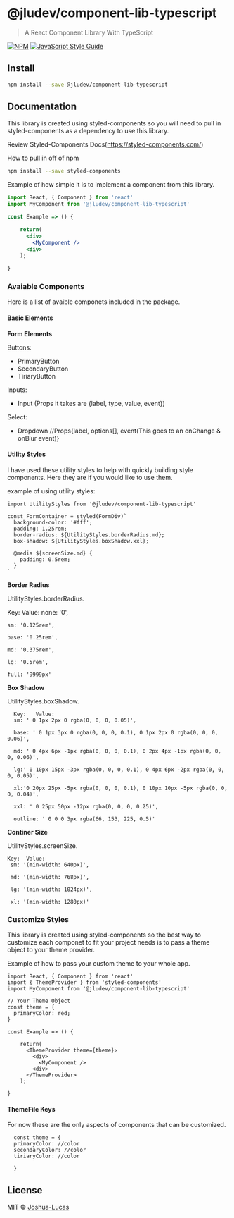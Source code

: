 # @jludev/component-lib-typescript

> A React Component Library With TypeScript

[![NPM](https://img.shields.io/npm/v/@jludev/component-lib-typescript.svg)](https://www.npmjs.com/package/@jludev/component-lib-typescript) [![JavaScript Style Guide](https://img.shields.io/badge/code_style-standard-brightgreen.svg)](https://standardjs.com)

## Install

```bash
npm install --save @jludev/component-lib-typescript
```

## Documentation

This library is created using styled-components so you will need to pull in styled-components as a dependency to use this library.

Review Styled-Components Docs(https://styled-components.com/)

How to pull in off of npm

```bash
npm install --save styled-components
```

Example of how simple it is to implement a component from this library.

```jsx
import React, { Component } from 'react'
import MyComponent from '@jludev/component-lib-typescript'

const Example => () {

    return(
      <div>
        <MyComponent />
      <div>
    );

}
```

### Avaiable Components

Here is a list of avaible componets included in the package.

#### Basic Elements

**Form Elements**

Buttons:

- PrimaryButton
- SecondaryButton
- TiriaryButton

Inputs:

- Input (Props it takes are {label, type, value, event})

Select:

- Dropdown //Props{label, options[], event(This goes to an onChange & onBlur event)}

#### Utility Styles

I have used these utility styles to help with quickly building style components. Here they are if you would like to use them.

example of using utility styles:

```tsx
import UtilityStyles from '@jludev/component-lib-typescript'

const FormContainer = styled(FormDiv)`
  background-color: '#fff';
  padding: 1.25rem;
  border-radius: ${UtilityStyles.borderRadius.md};
  box-shadow: ${UtilityStyles.boxShadow.xxl};

  @media ${screenSize.md} {
    padding: 0.5rem;
  }
`
```

**Border Radius**

UtilityStyles.borderRadius.
  
 Key: Value:
none: '0',

    sm: '0.125rem',

    base: '0.25rem',

    md: '0.375rem',

    lg: '0.5rem',

    full: '9999px'

**Box Shadow**

UtilityStyles.boxShadow.

      Key:   Value:
      sm: ' 0 1px 2px 0 rgba(0, 0, 0, 0.05)',

      base: ' 0 1px 3px 0 rgba(0, 0, 0, 0.1), 0 1px 2px 0 rgba(0, 0, 0, 0.06)',

      md: ' 0 4px 6px -1px rgba(0, 0, 0, 0.1), 0 2px 4px -1px rgba(0, 0, 0, 0.06)',

      lg:' 0 10px 15px -3px rgba(0, 0, 0, 0.1), 0 4px 6px -2px rgba(0, 0, 0, 0.05)',

      xl:'0 20px 25px -5px rgba(0, 0, 0, 0.1), 0 10px 10px -5px rgba(0, 0, 0, 0.04)',

      xxl: ' 0 25px 50px -12px rgba(0, 0, 0, 0.25)',

      outline: ' 0 0 0 3px rgba(66, 153, 225, 0.5)'

**Continer Size**

UtilityStyles.screenSize.

    Key:  Value:
     sm: '(min-width: 640px)',

     md: '(min-width: 768px)',

     lg: '(min-width: 1024px)',

     xl: '(min-width: 1280px)'

### Customize Styles

This library is created using styled-components so the best way to customize each componet to fit your project needs is to pass a theme object to your theme provider.

Example of how to pass your custom theme to your whole app.

```tsx
import React, { Component } from 'react'
import { ThemeProvider } from 'styled-components'
import MyComponent from '@jludev/component-lib-typescript'

// Your Theme Object
const theme = {
  primaryColor: red;
}

const Example => () {

    return(
      <ThemeProvider theme={theme}>
        <div>
          <MyComponent />
        <div>
      </ThemeProvider>
    );

}
```

#### ThemeFile Keys

For now these are the only aspects of components that can be customized.

```tsx
  const theme = {
  primaryColor: //color
  secondaryColor: //color
  tiriaryColor: //color

  }
```

## License

MIT © [Joshua-Lucas](https://github.com/Joshua-Lucas)
